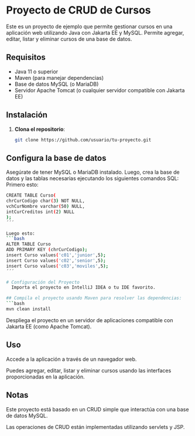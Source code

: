 # Proyecto de CRUD de Cursos

Este es un proyecto de ejemplo que permite gestionar cursos en una aplicación web utilizando Java con Jakarta EE y MySQL. Permite agregar, editar, listar y eliminar cursos de una base de datos.

## Requisitos

- Java 11 o superior
- Maven (para manejar dependencias)
- Base de datos MySQL (o MariaDB)
- Servidor Apache Tomcat (o cualquier servidor compatible con Jakarta EE)

## Instalación

1. **Clona el repositorio**:
   ```bash
   git clone https://github.com/usuario/tu-proyecto.git

## Configura la base de datos
Asegúrate de tener MySQL o MariaDB instalado. Luego, crea la base de datos y las tablas necesarias ejecutando los siguientes comandos SQL:
Primero esto:
```bash
CREATE TABLE Curso(
chrCurCodigo char(3) NOT NULL,
vchCurNombre varchar(50) NULL,
intCurCreditos int(2) NULL
);
´´´

Luego esto:
```bash
ALTER TABLE Curso
ADD PRIMARY KEY (chrCurCodigo);
insert Curso values('c01','junior',5);
insert Curso values('c02','senior',5);
insert Curso values('c03','moviles',5);
´´´

# Configuración del Proyecto
  Importa el proyecto en IntelliJ IDEA o tu IDE favorito.

## Compila el proyecto usando Maven para resolver las dependencias:
```bash
mvn clean install
```
Despliega el proyecto en un servidor de aplicaciones compatible con Jakarta EE (como Apache Tomcat).

## Uso
Accede a la aplicación a través de un navegador web.

Puedes agregar, editar, listar y eliminar cursos usando las interfaces proporcionadas en la aplicación.

## Notas
Este proyecto está basado en un CRUD simple que interactúa con una base de datos MySQL.

Las operaciones de CRUD están implementadas utilizando servlets y JSP.

